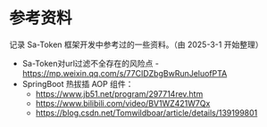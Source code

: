 # 参考资料
记录 Sa-Token 框架开发中参考过的一些资料。（由 2025-3-1 开始整理）


- Sa-Token对url过滤不全存在的风险点 - https://mp.weixin.qq.com/s/77CIDZbgBwRunJeluofPTA
- SpringBoot 热拔插 AOP 组件：
	- https://www.jb51.net/program/297714rev.htm
	- https://www.bilibili.com/video/BV1WZ421W7Qx
	- https://blog.csdn.net/Tomwildboar/article/details/139199801



